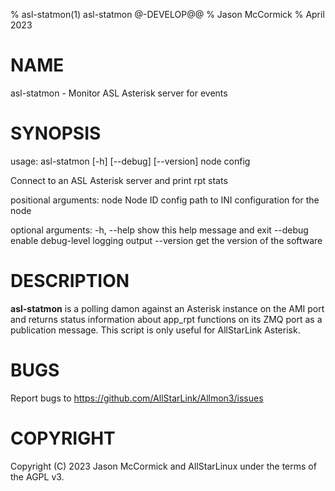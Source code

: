 % asl-statmon(1) asl-statmon @-DEVELOP@@
% Jason McCormick
% April 2023

# NAME
asl-statmon - Monitor ASL Asterisk server for events

# SYNOPSIS
usage: asl-statmon [-h] [--debug] [--version] node config

Connect to an ASL Asterisk server and print rpt stats

positional arguments:
  node        Node ID
  config      path to INI configuration for the node

optional arguments:
  -h, --help  show this help message and exit
  --debug     enable debug-level logging output
  --version   get the version of the software

# DESCRIPTION
**asl-statmon** is a polling damon against an Asterisk 
instance on the AMI port and returns status information
about app_rpt functions on its ZMQ port as a publication
message. This script is only useful for AllStarLink Asterisk.

# BUGS
Report bugs to https://github.com/AllStarLink/Allmon3/issues

# COPYRIGHT
Copyright (C) 2023 Jason McCormick and AllStarLinux
under the terms of the AGPL v3.
